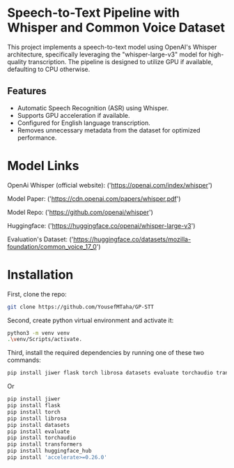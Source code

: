# Speech-to-Text Pipeline with Whisper and Common Voice Dataset

This project implements a speech-to-text model using OpenAI's Whisper architecture, specifically leveraging the "whisper-large-v3" model for high-quality transcription. The pipeline is designed to utilize GPU if available, defaulting to CPU otherwise.

## Features

- Automatic Speech Recognition (ASR) using Whisper.
- Supports GPU acceleration if available.
- Configured for English language transcription.
- Removes unnecessary metadata from the dataset for optimized performance.

# Model Links

OpenAi Whisper (official website): ('https://openai.com/index/whisper')

Model Paper: ('https://cdn.openai.com/papers/whisper.pdf')

Model Repo: ('https://github.com/openai/whisper')

Huggingface: ('https://huggingface.co/openai/whisper-large-v3')

Evaluation's Dataset: ('https://huggingface.co/datasets/mozilla-foundation/common_voice_17_0')

# Installation

First, clone the repo:

```bash
git clone https://github.com/YousefMTaha/GP-STT
```

Second, create python virtual environment and activate it:

```bash
python3 -m venv venv
.\venv/Scripts/activate.
```

Third, install the required dependencies by running one of these two commands:

```bash
pip install jiwer flask torch librosa datasets evaluate torchaudio transformers huggingface_hub 'accelerate>=0.26.0'
```

Or

```bash
pip install jiwer
pip install flask
pip install torch
pip install librosa
pip install datasets
pip install evaluate
pip install torchaudio
pip install transformers
pip install huggingface_hub
pip install 'accelerate>=0.26.0'
```

